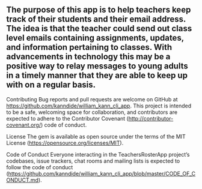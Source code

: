 ## The purpose of this app is to help teachers keep track of their students and their email address. The idea is that the teacher could send out class level emails containing assignments, updates, and information pertaining to classes. With advancements in technology this may be a positive way to relay messages to young adults in a timely manner that they are able to keep up with on a regular basis. 

Contributing
Bug reports and pull requests are welcome on GitHub at https://github.com/kanndide/william_kann_cli_app. This project is intended to be a safe, welcoming space for collaboration, and contributors are expected to adhere to the Contributor Covenant (http://contributor-covenant.org/) code of conduct.

License
The gem is available as open source under the terms of the MIT License (https://opensource.org/licenses/MIT).

Code of Conduct
Everyone interacting in the TeachersRosterApp project’s codebases, issue trackers, chat rooms and mailing lists is expected to follow the code of conduct (https://github.com/kanndide/william_kann_cli_app/blob/master/CODE_OF_CONDUCT.md).